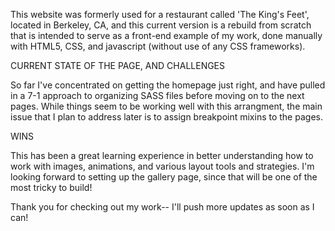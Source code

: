 This website was formerly used for a restaurant called 'The King's Feet', located in Berkeley, CA, and this current version is a rebuild from scratch that is intended to serve as a front-end example of my work, done manually with HTML5, CSS, and javascript (without use of any CSS frameworks).

CURRENT STATE OF THE PAGE, AND CHALLENGES 

So far I've concentrated on getting the homepage just right, and have pulled in a 7-1 approach to organizing SASS files before moving on to the next pages. While things seem to be working well with this arrangment, the main issue that I plan to address later is to assign breakpoint mixins to the pages. 

WINS 

This has been a great learning experience in better understanding how to work with images, animations, and various layout tools and strategies. I'm looking forward to setting up the gallery page, since that will be one of the most tricky to build! 

Thank you for checking out my work-- I'll push more updates as soon as I can!